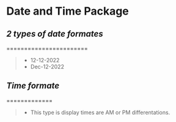 # **Date and Time Package**

## _2 types of date formates_
=======================
> * 12-12-2022
> * Dec-12-2022

## _Time formate_
=============
 > * This type is display times are AM or PM differentations.
